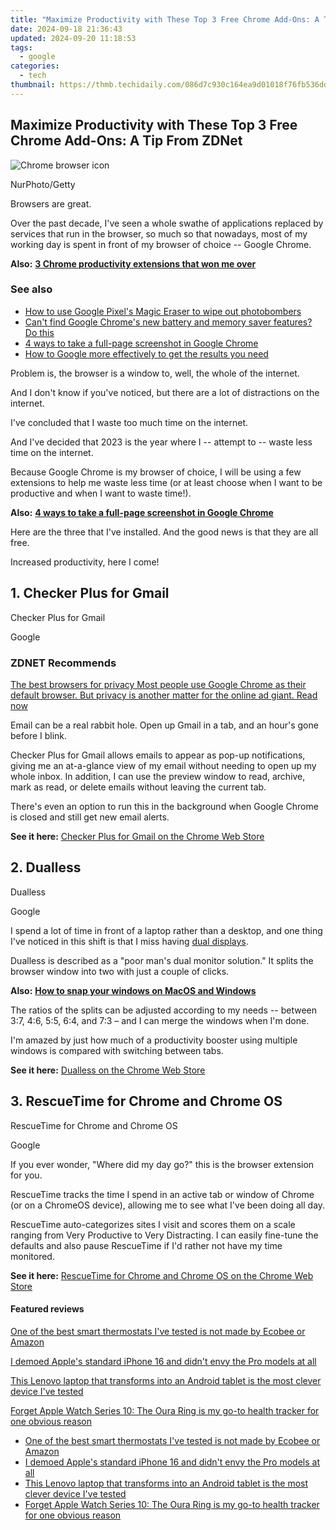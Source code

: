 ```yaml
---
title: "Maximize Productivity with These Top 3 Free Chrome Add-Ons: A Tip From ZDNet"
date: 2024-09-18 21:36:43
updated: 2024-09-20 11:18:53
tags:
  - google
categories:
  - tech
thumbnail: https://thmb.techidaily.com/086d7c930c164ea9d01018f76fb536ddc6879aa44f658266ac4dd473faff469b.jpg
---
```


## Maximize Productivity with These Top 3 Free Chrome Add-Ons: A Tip From ZDNet

![Chrome browser icon](https://www.zdnet.com/a/img/resize/8bafbc3360bbffe3933881f03401c09f3888de66/2022/11/30/6ca9bb1f-7d3e-44c9-af20-c5b28af77a62/google-chrome-browser.jpg?auto=webp&width=1280)

NurPhoto/Getty

Browsers are great.

Over the past decade, I've seen a whole swathe of applications replaced by services that run in the browser, so much so that nowadays, most of my working day is spent in front of my browser of choice -- Google Chrome.

**Also:** [**3 Chrome productivity extensions that won me over**](https://www.zdnet.com/article/three-google-chrome-productivity-boosting-extensions-id-never-heard-of-before/)

### See also

* [How to use Google Pixel's Magic Eraser to wipe out photobombers](https://www.zdnet.com/article/how-to-use-magic-eraser-on-the-google-pixel/)
* [Can't find Google Chrome's new battery and memory saver features? Do this](https://www.zdnet.com/article/cant-find-google-chromes-new-battery-and-memory-saver-features-do-this/)
* [4 ways to take a full-page screenshot in Google Chrome](https://www.zdnet.com/article/how-to-take-a-full-page-screenshot-in-google-chrome/)
* [How to Google more effectively to get the results you need](https://www.zdnet.com/article/how-to-use-google-search-more-effectively-to-get-the-results-you-need/)

Problem is, the browser is a window to, well, the whole of the internet.

And I don't know if you've noticed, but there are a lot of distractions on the internet.

I've concluded that I waste too much time on the internet.

And I've decided that 2023 is the year where I -- attempt to -- waste less time on the internet.

Because Google Chrome is my browser of choice, I will be using a few extensions to help me waste less time (or at least choose when I want to be productive and when I want to waste time!). 

**Also:** [**4 ways to take a full-page screenshot in Google Chrome**](https://www.zdnet.com/article/how-to-take-a-full-page-screenshot-in-google-chrome-four-ways/)

Here are the three that I've installed. And the good news is that they are all free.

Increased productivity, here I come!

## 1\. Checker Plus for Gmail

Checker Plus for Gmail

Google

### **ZDNET** Recommends

[The best browsers for privacy Most people use Google Chrome as their default browser. But privacy is another matter for the online ad giant.  Read now](https://www.zdnet.com/article/best-browser-for-privacy/)

Email can be a real rabbit hole. Open up Gmail in a tab, and an hour's gone before I blink.

Checker Plus for Gmail allows emails to appear as pop-up notifications, giving me an at-a-glance view of my email without needing to open up my whole inbox. In addition, I can use the preview window to read, archive, mark as read, or delete emails without leaving the current tab.

There's even an option to run this in the background when Google Chrome is closed and still get new email alerts.

**See it here:** [Checker Plus for Gmail on the Chrome Web Store](https://chrome.google.com/webstore/detail/checker-plus-for-gmail/oeopbcgkkoapgobdbedcemjljbihmemj?hl=en)

## 2\. Dualless

Dualless

Google

I spend a lot of time in front of a laptop rather than a desktop, and one thing I've noticed in this shift is that I miss having [dual displays](https://www.zdnet.com/home-and-office/smart-office/how-to-choose-the-right-monitor-layout-for-work/).

Dualless is described as a "poor man's dual monitor solution." It splits the browser window into two with just a couple of clicks.

**Also:** [**How to snap your windows on MacOS and Windows**](https://www.zdnet.com/article/how-to-snap-your-windows-on-macos-and-windows/)

The ratios of the splits can be adjusted according to my needs -- between 3:7, 4:6, 5:5, 6:4, and 7:3 – and I can merge the windows when I'm done.

I'm amazed by just how much of a productivity booster using multiple windows is compared with switching between tabs.

**See it here:** [Dualless on the Chrome Web Store](https://chrome.google.com/webstore/detail/dualless/bgdpkilkheacbboffppjgceiplijhfpd/related?hl=en)

## 3\. RescueTime for Chrome and Chrome OS

RescueTime for Chrome and Chrome OS

Google

If you ever wonder, "Where did my day go?" this is the browser extension for you.

RescueTime tracks the time I spend in an active tab or window of Chrome (or on a ChromeOS device), allowing me to see what I've been doing all day.

RescueTime auto-categorizes sites I visit and scores them on a scale ranging from Very Productive to Very Distracting. I can easily fine-tune the defaults and also pause RescueTime if I'd rather not have my time monitored.

**See it here:** [RescueTime for Chrome and Chrome OS on the Chrome Web Store](https://chrome.google.com/webstore/detail/rescuetime-for-chrome-and/bdakmnplckeopfghnlpocafcepegjeap)

#### Featured reviews

[One of the best smart thermostats I've tested is not made by Ecobee or Amazon](https://www.zdnet.com/article/one-of-the-best-smart-thermostats-ive-tested-is-not-made-by-ecobee-or-amazon/ "One of the best smart thermostats I've tested is not made by Ecobee or Amazon")

[I demoed Apple's standard iPhone 16 and didn't envy the Pro models at all](https://www.zdnet.com/article/i-demoed-apples-standard-iphone-16-and-didnt-envy-the-pro-models-at-all/ "I demoed Apple's standard iPhone 16 and didn't envy the Pro models at all")

[This Lenovo laptop that transforms into an Android tablet is the most clever device I've tested](https://www.zdnet.com/article/i-tested-lenovos-windows-laptop-that-doubles-as-an-android-tablet-and-it-has-so-much-potential/ "This Lenovo laptop that transforms into an Android tablet is the most clever device I've tested")

[Forget Apple Watch Series 10: The Oura Ring is my go-to health tracker for one obvious reason](https://www.zdnet.com/article/forget-apple-watch-series-10-the-oura-ring-is-my-go-to-health-tracker-for-one-obvious-reason/ "Forget Apple Watch Series 10: The Oura Ring is my go-to health tracker for one obvious reason")

* [One of the best smart thermostats I've tested is not made by Ecobee or Amazon](https://www.zdnet.com/article/one-of-the-best-smart-thermostats-ive-tested-is-not-made-by-ecobee-or-amazon/ "One of the best smart thermostats I've tested is not made by Ecobee or Amazon")
* [I demoed Apple's standard iPhone 16 and didn't envy the Pro models at all](https://www.zdnet.com/article/i-demoed-apples-standard-iphone-16-and-didnt-envy-the-pro-models-at-all/ "I demoed Apple's standard iPhone 16 and didn't envy the Pro models at all")
* [This Lenovo laptop that transforms into an Android tablet is the most clever device I've tested](https://www.zdnet.com/article/i-tested-lenovos-windows-laptop-that-doubles-as-an-android-tablet-and-it-has-so-much-potential/ "This Lenovo laptop that transforms into an Android tablet is the most clever device I've tested")
* [Forget Apple Watch Series 10: The Oura Ring is my go-to health tracker for one obvious reason](https://www.zdnet.com/article/forget-apple-watch-series-10-the-oura-ring-is-my-go-to-health-tracker-for-one-obvious-reason/ "Forget Apple Watch Series 10: The Oura Ring is my go-to health tracker for one obvious reason")

<ins class="adsbygoogle"
     style="display:block"
     data-ad-format="autorelaxed"
     data-ad-client="ca-pub-7571918770474297"
     data-ad-slot="1223367746"></ins>



<ins class="adsbygoogle"
     style="display:block"
     data-ad-client="ca-pub-7571918770474297"
     data-ad-slot="8358498916"
     data-ad-format="auto"
     data-full-width-responsive="true"></ins>
